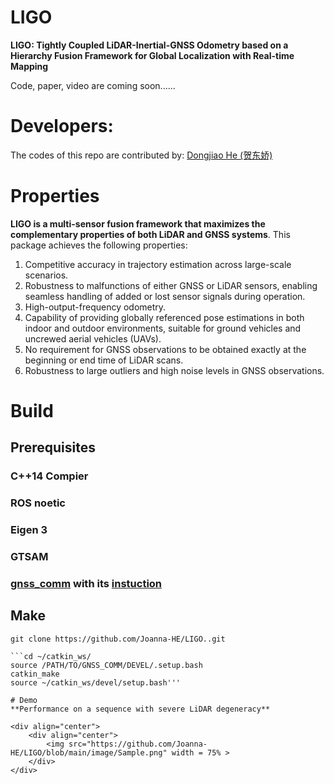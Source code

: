 # LIGO 

**LIGO: Tightly Coupled LiDAR-Inertial-GNSS Odometry based on a Hierarchy Fusion Framework for Global Localization with Real-time Mapping**

Code, paper, video are coming soon......

# Developers:
The codes of this repo are contributed by:
[Dongjiao He (贺东娇)](https://github.com/Joanna-HE)

# Properties

**LIGO is a multi-sensor fusion framework that maximizes the complementary properties of both LiDAR and GNSS systems**. This package achieves the following properties:

1. Competitive accuracy in trajectory estimation across large-scale scenarios.
2. Robustness to malfunctions of either GNSS or LiDAR sensors, enabling seamless handling of added or lost sensor signals during operation.
3. High-output-frequency odometry.
4. Capability of providing globally referenced pose estimations in both indoor and outdoor environments, suitable for ground vehicles and uncrewed aerial vehicles (UAVs).
5. No requirement for GNSS observations to be obtained exactly at the beginning or end time of LiDAR scans.
6. Robustness to large outliers and high noise levels in GNSS observations.

# Build

## Prerequisites

### C++14 Compier

### ROS noetic

### Eigen 3

### GTSAM

### [gnss_comm](https://github.com/HKUST-Aerial-Robotics/gnss_comm) with its [instuction](https://github.com/HKUST-Aerial-Robotics/gnss_comm#2-build-gnss_comm-library)

## Make

```cd ~/catkin_ws/src/
git clone https://github.com/Joanna-HE/LIGO..git

```cd ~/catkin_ws/
source /PATH/TO/GNSS_COMM/DEVEL/.setup.bash
catkin_make
source ~/catkin_ws/devel/setup.bash'''

# Demo
**Performance on a sequence with severe LiDAR degeneracy**

<div align="center">
    <div align="center">
        <img src="https://github.com/Joanna-HE/LIGO/blob/main/image/Sample.png" width = 75% >
    </div>
</div>
